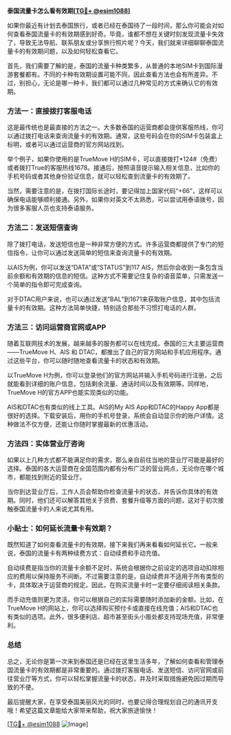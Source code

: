**泰国流量卡怎么看有效期[[TG💪+ @esim1088](https://t.me/s/esim1088)]**

如果你最近有计划去泰国旅行，或者已经在泰国待了一段时间，那么你可能会对如何查看泰国流量卡的有效期感到好奇。毕竟，谁都不想在关键时刻发现流量卡失效了，导致无法导航、联系朋友或分享旅行照片呢？今天，我们就来详细聊聊泰国流量卡的有效期问题，以及如何轻松查看它。

首先，我们需要了解的是，泰国的流量卡种类繁多，从普通的本地SIM卡到国际漫游套餐都有。不同的卡种有效期设置可能不同，因此查看方法也会有所差异。不过，别担心，无论是哪一种卡，我们都可以通过几种常见的方式来确认它的有效期。

### 方法一：直接拨打客服电话

这是最传统也是最直接的方法之一。大多数泰国的运营商都会提供客服热线，你可以通过拨打电话来查询流量卡的有效期。通常，这些号码会在你的SIM卡包装盒上标明，或者可以通过运营商的官方网站找到。

举个例子，如果你使用的是TrueMove H的SIM卡，可以直接拨打*124#（免费）或者拨打True的客服热线1678。接通后，按照语音提示输入相关信息，比如你的手机号码或者其他身份验证信息，就可以轻松查到流量卡的有效期了。

当然，需要注意的是，在拨打国际长途时，要记得加上国家代码“+66”，这样可以确保电话能够顺利接通。另外，如果你对英文不太熟悉，可以尝试用泰语拨号，因为很多客服人员也支持泰语服务。

### 方法二：发送短信查询

除了拨打电话，发送短信也是一种非常方便的方式。许多运营商都提供了专门的短信指令，让你可以通过发送简单的短信来查询流量卡的有效期。

以AIS为例，你可以发送“DATA”或“STATUS”到117 AIS，然后你会收到一条包含当前余额和有效期的信息的短信。这种方式不需要记住复杂的语音菜单，只需发送一个简单的指令即可完成查询。

对于DTAC用户来说，也可以通过发送“BAL”到1671来获取账户信息，其中包括流量卡的有效期。这种方法简单快捷，特别适合那些不习惯打电话的人群。

### 方法三：访问运营商官网或APP

随着互联网技术的发展，越来越多的服务都可以在线完成。泰国的三大主要运营商——TrueMove H、AIS 和 DTAC，都推出了自己的官方网站和手机应用程序。通过这些平台，你可以随时随地查看流量卡的状态和有效期。

以TrueMove H为例，你可以登录他们的官方网站并输入手机号码进行注册，之后就能看到详细的账户信息，包括剩余流量、通话时间以及有效期等。同样地，TrueMove H的官方APP也能实现类似的功能。

AIS和DTAC也有类似的线上工具。AIS的My AIS App和DTAC的Happy App都是很好的选择。下载安装后，用你的手机号登录，系统会自动显示你的账户详情。这种做法不仅方便，还能让你随时掌握最新的优惠活动。

### 方法四：实体营业厅咨询

如果以上几种方式都不能满足你的需求，那么亲自前往当地的营业厅可能是最好的选择。泰国的各大运营商在全国范围内都有分布广泛的营业网点，无论你在哪个城市，都能找到附近的营业厅。

当你到达营业厅后，工作人员会帮助你检查流量卡的状态，并告诉你具体的有效期。同时，他们还可以解答其他关于资费、套餐升级等方面的问题，这对于初次接触泰国流量卡的人来说尤其有用。

### 小贴士：如何延长流量卡有效期？

既然知道了如何查看流量卡的有效期，接下来我们再来看看如何延长它。一般来说，泰国的流量卡有两种续费方式：自动续费和手动充值。

自动续费是指当你的流量卡余额不足时，系统会根据你之前设定的选项自动扣除相应的费用以保持服务不间断。不过需要注意的是，自动续费并不适用于所有类型的卡，具体取决于运营商的规定。因此，在购买流量卡时一定要仔细阅读相关条款。

而手动充值则更为灵活，你可以根据自己的实际需要随时添加新的金额。比如，在TrueMove H的网站上，你可以选择购买预付卡或直接在线充值；AIS和DTAC也有类似的选项。此外，很多便利店、超市甚至街头小贩处都支持现场充值，非常便利。

### 总结

总之，无论你是第一次来到泰国还是已经在这里生活多年，了解如何查看和管理泰国流量卡的有效期都是非常重要的。通过拨打客服电话、发送短信、访问官网或前往营业厅等方式，你可以轻松掌握流量卡的状态，并及时采取措施避免因过期而导致的不便。

最后提醒大家，在享受泰国美丽风光的同时，也要记得合理规划自己的通讯开支哦！希望这篇文章能给大家带来帮助，祝大家旅途愉快！

[[TG💪+ @esim1088](https://t.me/s/esim1088) ![Image](https://i.postimg.cc/4NQfJmqS/Snipaste-2025-05-13-00-14-12.png)]